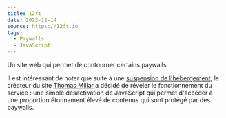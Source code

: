 ```yaml
---
title: 12ft
date: 2023-11-14
source: https://12ft.io
tags:
  - Paywalls
  - JavaScript
---
```


Un site web qui permet de contourner certains paywalls.

<!--more-->

Il est intéressant de noter que suite à une [suspension de l'hébergement](https://x.com/thmsmlr/status/1718663563353755982?s=20), le créateur du site [Thomas Millar](https://thmsmlr.com/) a décidé de réveler le fonctionnement du service : une simple désactivation de JavaScript qui permet d'accéder à une proportion étonnament élevé de contenus qui sont protégé par des paywalls.
